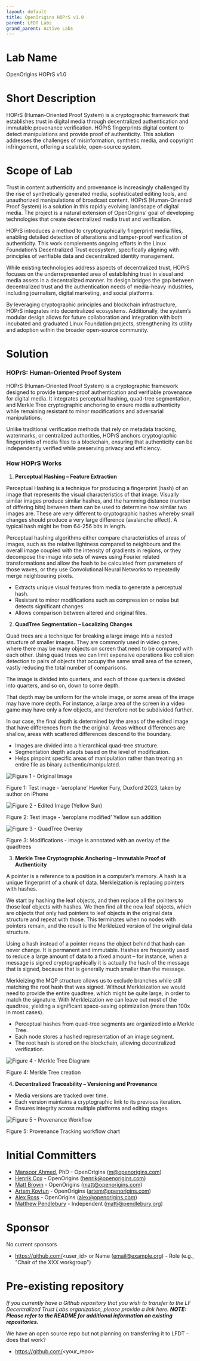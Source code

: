 ```yaml
---
layout: default
title: OpenOrigins HOPrS v1.0
parent: LFDT Labs
grand_parent: Active Labs
---
```

# Lab Name
OpenOrigins HOPrS v1.0

# Short Description
HOPrS (Human-Oriented Proof System) is a cryptographic framework that establishes trust in digital media through decentralized authentication and immutable provenance verification. HOPrS fingerprints digital content to detect manipulations and provide proof of authenticity. This solution addresses the challenges of misinformation, synthetic media, and copyright infringement, offering a scalable, open-source system.

# Scope of Lab
Trust in content authenticity and provenance is increasingly challenged by the rise of synthetically generated media, sophisticated editing tools, and unauthorized manipulations of broadcast content. HOPrS (Human-Oriented Proof System) is a solution in this rapidly evolving landscape of digital media. The project is a natural extension of OpenOrigins’ goal of developing technologies that create decentralized media trust and verification.

HOPrS introduces a method to cryptographically fingerprint media files, enabling detailed detection of alterations and tamper-proof verification of authenticity. This work complements ongoing efforts in the Linux Foundation’s Decentralized Trust ecosystem, specifically aligning with principles of verifiable data and decentralized identity management.

While existing technologies address aspects of decentralized trust, HOPrS focuses on the underrepresented area of establishing trust in visual and media assets in a decentralized manner. Its design bridges the gap between decentralized trust and the authentication needs of media-heavy industries, including journalism, digital marketing, and social platforms.

By leveraging cryptographic principles and blockchain infrastructure, HOPrS integrates into decentralized ecosystems. Additionally, the system’s modular design allows for future collaboration and integration with both incubated and graduated Linux Foundation projects, strengthening its utility and adoption within the broader open-source community.

# Solution
### **HOPrS: Human-Oriented Proof System**

HOPrS (Human-Oriented Proof System) is a cryptographic framework designed to provide tamper-proof authentication and verifiable provenance for digital media. It integrates perceptual hashing, quad-tree segmentation, and Merkle Tree cryptographic anchoring to ensure media authenticity while remaining resistant to minor modifications and adversarial manipulations.

Unlike traditional verification methods that rely on metadata tracking, watermarks, or centralized authorities, HOPrS anchors cryptographic fingerprints of media files to a blockchain, ensuring that authenticity can be independently verified while preserving privacy and efficiency.

### How HOPrS Works

1. **Perceptual Hashing – Feature Extraction**

Perceptual Hashing is a technique for producing a fingerprint (hash) of an image that represents the visual characteristics of that image. Visually similar images produce similar hashes, and the hamming distance (number of differing bits) between them can be used to determine how similar two images are. These are very different to cryptographic hashes whereby small changes should produce a very large difference (avalanche effect). A typical hash might be from 64-256 bits in length.

Perceptual hashing algorithms either compare characteristics of areas of images, such as the relative lightness compared to neighbours and the overall image coupled with the intensity of gradients in regions, or they decompose the image into sets of waves using Fourier related transformations and allow the hash to be calculated from parameters of those waves, or they use Convolutional Neural Networks to repeatedly merge neighbouring pixels.

- Extracts unique visual features from media to generate a perceptual hash.
- Resistant to minor modifications such as compression or noise but detects significant changes.
- Allows comparison between altered and original files.

2. **QuadTree Segmentation – Localizing Changes**

Quad trees are a technique for breaking a large image into a nested structure of smaller images. They are commonly used in video games, where there may be many objects on screen that need to be compared with each other. Using quad trees we can limit expensive operations like collision detection to pairs of objects that occupy the same small area of the screen, vastly reducing the total number of comparisons.

The image is divided into quarters, and each of those quarters is divided into quarters, and so on, down to some depth.

That depth may be uniform for the whole image, or some areas of the image may have more depth. For instance, a large area of the screen in a video game may have only a few objects, and therefore not be subdivided further.

In our case, the final depth is determined by the areas of the edited image that have differences from the the original. Areas without differences are shallow, areas with scattered differences descend to the boundary.

- Images are divided into a hierarchical quad-tree structure.
- Segmentation depth adapts based on the level of modification.
- Helps pinpoint specific areas of manipulation rather than treating an entire file as binary authentic/manipulated.

![Figure 1 - Original Image](images/figure_1.jpg)

Figure 1: Test image - ’aeroplane’ Hawker Fury, Duxford 2023, taken by author on iPhone

![Figure 2 - Edited Image (Yellow Sun)](images/figure_2.jpg)

Figure 2: Test image - ’aeroplane modified’ Yellow sun addition

![Figure 3 - QuadTree Overlay](images/figure_3.jpg)

Figure 3: Modifications - image is annotated with an overlay of the quadtrees

3. **Merkle Tree Cryptographic Anchoring – Immutable Proof of Authenticity**

A pointer is a reference to a position in a computer’s memory. A hash is a unique fingerprint of a chunk of data. Merkleization is replacing pointers with hashes.

We start by hashing the leaf objects, and then replace all the pointers to those leaf objects with hashes. We then find all the new leaf objects, which are objects that only had pointers to leaf objects in the original data structure and repeat with those. This terminates when no nodes with pointers remain, and the result is the Merkleized version of the original data structure.

Using a hash instead of a pointer means the object behind that hash can never change. It is permanent and immutable. Hashes are frequently used to reduce a large amount of data to a fixed amount – for instance, when a message is signed cryptographically it is actually the hash of the message that is signed, because that is generally much smaller than the message.

Merkleizing the MQP structure allows us to exclude branches while still matching the root hash that was signed. Without Merkleization we would need to provide the entire quadtree, which might be quite large, in order to match the signature. With Merkleization we can leave out most of the quadtree, yielding a significant space-saving optimization (more than 100x in most cases).

- Perceptual hashes from quad-tree segments are organized into a Merkle Tree.
- Each node stores a hashed representation of an image segment.
- The root hash is stored on the blockchain, allowing decentralized verification.

![Figure 4 - Merkle Tree Diagram](images/figure_4.jpg)

Figure 4: Merkle Tree creation

4. **Decentralized Traceability – Versioning and Provenance**
- Media versions are tracked over time.
- Each version maintains a cryptographic link to its previous iteration.
- Ensures integrity across multiple platforms and editing stages.

![Figure 5 - Provenance Workflow](images/figure_5.jpg)

Figure 5: Provenance Tracking workflow chart

# Initial Committers
- [Mansoor Ahmed](https://github.com/humannyty), PhD - OpenOrigins (m@openorigins.com)
- [Henrik Cox](https://github.com/henrikcox) - OpenOrigins (henrik@openorigins.com)
- [Matt Brown](https://github.com/mattnbrown) - OpenOrigins (matt@openorigins.com)
- [Artem Kovtun](https://github.com/artem-openorigins) - OpenOrigins (artem@openorigins.com)
- [Alex Ross](https://github.com/Alex-OpenOrigins) - OpenOrigins (alex@openorigins.com)
- [Matthew Pendlebury](https://github.com/matthewpendlebury) - Independent (matti@pendlebury.org)

# Sponsor
No current sponsors
- https://github.com/<user_id> or Name (email@example.org) - Role (e.g., "Chair of the XXX workgroup")

# Pre-existing repository
_If you currently have a Github repository that you wish to transfer to the LF Decentralized Trust Labs organization, please provide a link here. **NOTE: Please refer to the README for additional information on existing repositories.**_

We have an open source repo but not planning on transferring it to LFDT - does that work?
- https://github.com/<your_repo>

